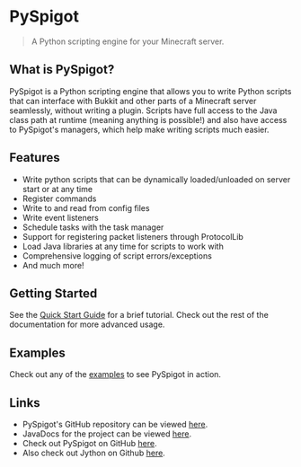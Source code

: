 # PySpigot

> A Python scripting engine for your Minecraft server.

## What is PySpigot?

PySpigot is a Python scripting engine that allows you to write Python scripts that can interface with Bukkit and other parts of a Minecraft server seamlessly, without writing a plugin. Scripts have full access to the Java class path at runtime (meaning anything is possible!) and also have access to PySpigot's managers, which help make writing scripts much easier.

## Features

- Write python scripts that can be dynamically loaded/unloaded on server start or at any time
- Register commands
- Write to and read from config files
- Write event listeners
- Schedule tasks with the task manager
- Support for registering packet listeners through ProtocolLib
- Load Java libraries at any time for scripts to work with
- Comprehensive logging of script errors/exceptions
- And much more!

## Getting Started

See the [Quick Start Guide](quickstart.md) for a brief tutorial. Check out the rest of the documentation for more advanced usage.

## Examples

Check out any of the [examples](examples.md) to see PySpigot in action.

## Links

- PySpigot's GitHub repository can be viewed [here](https://github.com/magicmq/pyspigot).
- JavaDocs for the project can be viewed [here](https://docs.magicmq.dev/pyspigot/).
- Check out PySpigot on GitHub [here](https://github.com/magicmq/PySpigot).
- Also check out Jython on Github [here](https://github.com/jython/jython).